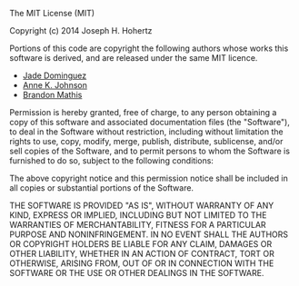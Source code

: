 The MIT License (MIT)

Copyright (c) 2014 Joseph H. Hohertz

Portions of this code are copyright the following authors whose works this
software is derived, and are released under the same MIT licence.

- [Jade Dominguez](http://plusjade.com/)
- [Anne K. Johnson](http://annekjohnson.com/)
- [Brandon Mathis](http://brandonmathis.com/)

Permission is hereby granted, free of charge, to any person obtaining a copy
of this software and associated documentation files (the "Software"), to deal
in the Software without restriction, including without limitation the rights
to use, copy, modify, merge, publish, distribute, sublicense, and/or sell
copies of the Software, and to permit persons to whom the Software is
furnished to do so, subject to the following conditions:

The above copyright notice and this permission notice shall be included in all
copies or substantial portions of the Software.

THE SOFTWARE IS PROVIDED "AS IS", WITHOUT WARRANTY OF ANY KIND, EXPRESS OR
IMPLIED, INCLUDING BUT NOT LIMITED TO THE WARRANTIES OF MERCHANTABILITY,
FITNESS FOR A PARTICULAR PURPOSE AND NONINFRINGEMENT. IN NO EVENT SHALL THE
AUTHORS OR COPYRIGHT HOLDERS BE LIABLE FOR ANY CLAIM, DAMAGES OR OTHER
LIABILITY, WHETHER IN AN ACTION OF CONTRACT, TORT OR OTHERWISE, ARISING FROM,
OUT OF OR IN CONNECTION WITH THE SOFTWARE OR THE USE OR OTHER DEALINGS IN THE
SOFTWARE.
